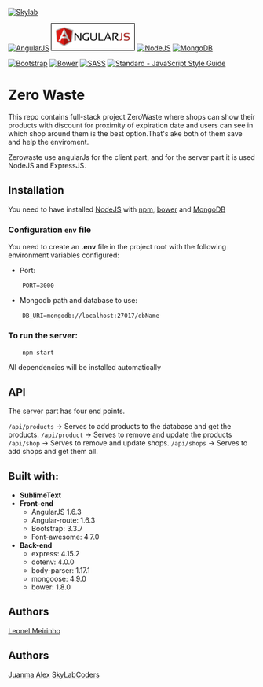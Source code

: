 [![Skylab](https://github.com/FransLopez/logo-images/blob/master/logos/skylab-56.png)](http://www.skylabcoders.com/)  

[![AngularJS](https://github.com/FransLopez/logo-images/blob/master/logos/angularjs.png)](https://angularjs.org/)
[![AngularJS](https://github.com/Iggy-Codes/logo-images/blob/master/logos/angularjs.png)](https://angularjs.org/)
[![NodeJS](https://github.com/FransLopez/logo-images/blob/master/logos/nodejs.png)](https://nodejs.org/)
[![MongoDB](https://github.com/FransLopez/logo-images/blob/master/logos/mongodb.png)](https://www.mongodb.com/)

[![Bootstrap](https://github.com/FransLopez/logo-images/blob/master/logos/bootstrap.png)](http://getbootstrap.com/)
[![Bower](https://github.com/FransLopez/logo-images/blob/master/logos/bower.png)](https://bower.io/)
[![SASS](https://github.com/FransLopez/logo-images/blob/master/logos/sass.png)](http://sass-lang.com/) 
[![Standard - JavaScript Style Guide](https://img.shields.io/badge/code%20style-standard-brightgreen.svg)](http://standardjs.com/)

# Zero Waste

This repo contains full-stack project ZeroWaste where shops can show their products with discount for proximity of expiration date  and users can see in which shop around them is the best option.That's ake both of them save and help the enviroment.

Zerowaste use angularJs for the client part, and for the server part it is used NodeJS and ExpressJS.


## Installation

You need to have installed [NodeJS](https://nodejs.org/) with [npm](https://www.npmjs.com/), [bower](https://bower.io/) and [MongoDB](https://www.mongodb.com/)

### Configuration `env` file
You need to create an **.env** file in the project root with the following environment variables configured:
- Port:
```
    PORT=3000
```

- Mongodb path and database to use:
```
    DB_URI=mongodb://localhost:27017/dbName
```

### To run the server:
```
    npm start
```
All dependencies will be installed automatically

## API
The server part has four end points.

`/api/products` -> Serves to add products to the database and get the products.
`/api/product` -> Serves to remove and update the products
`/api/shop` -> Serves to remove and update shops.
`/api/shops` -> Serves to add shops and get them all.

## Built with:
* **SublimeText**
* **Front-end**
    - AngularJS 1.6.3
    - Angular-route: 1.6.3
    - Bootstrap: 3.3.7
    - Font-awesome: 4.7.0
* **Back-end**
    - express: 4.15.2
    - dotenv: 4.0.0
    - body-parser: 1.17.1
    - mongoose: 4.9.0
    - bower: 1.8.0

## Authors
[Leonel Meirinho](https://github.com/LeonelAV)

## Authors
[Juanma](https://github.com/juanmaguitar)
[Alex](https://github.com/agandia9)
[SkyLabCoders](https://github.com/skylabcoders)

